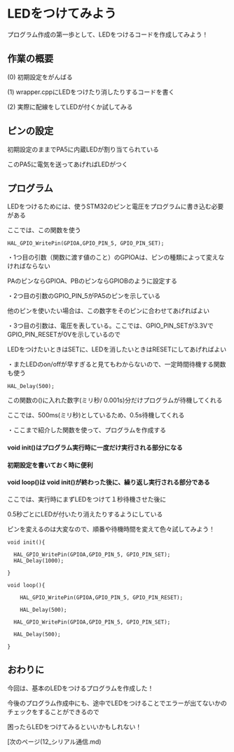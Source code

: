 # LEDをつけてみよう

プログラム作成の第一歩として、LEDをつけるコードを作成してみよう！

## 作業の概要

(0) 初期設定をがんばる

(1) wrapper.cppにLEDをつけたり消したりするコードを書く

(2) 実際に配線をしてLEDが付くか試してみる

## ピンの設定

初期設定のままでPA5に内蔵LEDが割り当てられている

このPA5に電気を送ってあげればLEDがつく

## プログラム

LEDをつけるためには、使うSTM32のピンと電圧をプログラムに書き込む必要がある

ここでは、この関数を使う

```
HAL_GPIO_WritePin(GPIOA,GPIO_PIN_5, GPIO_PIN_SET);
```

・1つ目の引数（関数に渡す値のこと）のGPIOAは、ピンの種類によって変えなければならない

PAのピンならGPIOA、PBのピンならGPIOBのように設定する

・2つ目の引数のGPIO_PIN_5がPA5のピンを示している

他のピンを使いたい場合は、この数字をそのピンに合わせてあげればよい

・3つ目の引数は、電圧を表している。ここでは、GPIO_PIN_SETが3.3VでGPIO_PIN_RESETが0Vを示しているので

LEDをつけたいときはSETに、LEDを消したいときはRESETにしてあげればよい

・またLEDのon/offが早すぎると見てもわからないので、一定時間待機する関数も使う

```
HAL_Delay(500);
```
この関数の()に入れた数字(ミリ秒/ 0.001s)分だけプログラムが待機してくれる

ここでは、500ms(ミリ秒)としているため、0.5s待機してくれる

・ここまで紹介した関数を使って、プログラムを作成する

#### void init()はプログラム実行時に一度だけ実行される部分になる

#### 初期設定を書いておく時に便利

#### void loop()は void init()が終わった後に、繰り返し実行される部分である

ここでは、実行時にまずLEDをつけて１秒待機させた後に

0.5秒ごとにLEDが付いたり消えたりするようにしている

ピンを変えるのは大変なので、順番や待機時間を変えて色々試してみよう！

```
void init(){

  HAL_GPIO_WritePin(GPIOA,GPIO_PIN_5, GPIO_PIN_SET);
  HAL_Delay(1000);

}

void loop(){

	HAL_GPIO_WritePin(GPIOA,GPIO_PIN_5, GPIO_PIN_RESET);

	HAL_Delay(500);

  HAL_GPIO_WritePin(GPIOA,GPIO_PIN_5, GPIO_PIN_SET);

  HAL_Delay(500);

}
```

## おわりに

今回は、基本のLEDをつけるプログラムを作成した！

今後のプログラム作成中にも、途中でLEDをつけることでエラーが出てないかのチェックをすることができるので

困ったらLEDをつけてみるといいかもしれない！

[次のページ(12_シリアル通信.md)

